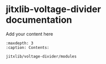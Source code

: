 
# jitxlib-voltage-divider documentation

Add your content here


```{toctree}
:maxdepth: 3
:caption: Contents:

jitxlib/voltage-divider/modules
```
